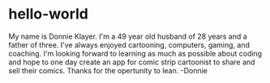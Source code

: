 # hello-world
My name is Donnie Klayer. I'm a 49 year old husband of 28 years and a father of three. I've always enjoyed cartooning, computers, gaming, and coaching. I'm looking forward to learning as much as possible about coding and hope to one day create an app for comic strip cartoonist to share and sell their comics. Thanks for the opertunity to lean. -Donnie
